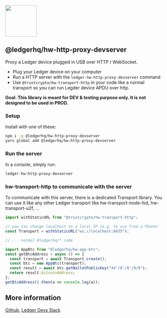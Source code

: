 <img src="https://user-images.githubusercontent.com/211411/34776833-6f1ef4da-f618-11e7-8b13-f0697901d6a8.png" height="100" />

## @ledgerhq/hw-http-proxy-devserver

Proxy a Ledger device plugged in USB over HTTP / WebSocket.

- Plug your Ledger device on your computer
- Run a HTTP server with the `ledger-hw-http-proxy-devserver` command
- Use `@trustcrypto/hw-transport-http` in your code like a normal transport so you can run Legder device APDU over http.

**Goal: This library is meant for DEV & testing purpose only. It is not designed to be used in PROD.**

### Setup

Install with one of these:

```sh
npm i -g @ledgerhq/hw-http-proxy-devserver
yarn global add @ledgerhq/hw-http-proxy-devserver
```

### Run the server

In a console, simply run:

```sh
ledger-hw-http-proxy-devserver
```

### hw-transport-http to communicate with the server

To communicate with this server, there is a dedicated Transport library. You can use it like any other Ledger transport like hw-transport-node-hid, hw-transport-u2f, ...

```js
import withStaticURL from "@trustcrypto/hw-transport-http";

// you can change localhost to a local IP (e.g. to use from a Phone)
const Transport = withStaticURL("ws://localhost:8435");

// ... normal @ledgerhq/* code

import AppBtc from "@ledgerhq/hw-app-btc";
const getBtcAddress = async () => {
  const transport = await Transport.create();
  const btc = new AppBtc(transport);
  const result = await btc.getWalletPublicKey("44'/0'/0'/0/0");
  return result.bitcoinAddress;
};
getBtcAddress().then(a => console.log(a));
```

## More information

[Github](https://github.com/LedgerHQ/ledgerjs/),
[Ledger Devs Slack](https://ledger-dev.slack.com/)
